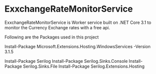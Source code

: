# ExxchangeRateMonitorService
ExxchangeRateMonitorService is Worker service built on .NET Core 3.1 to monitor the Currency Exchange rates with a free api.

Following are the Packages used in this project

Install-Package Microsoft.Extensions.Hosting.WindowsServices -Version 3.1.5

Install-Package Serilog
Install-Package Serilog.Sinks.Console
Install-Package Serilog.Sinks.File
Install-Package Serilog.Extensions.Hosting

